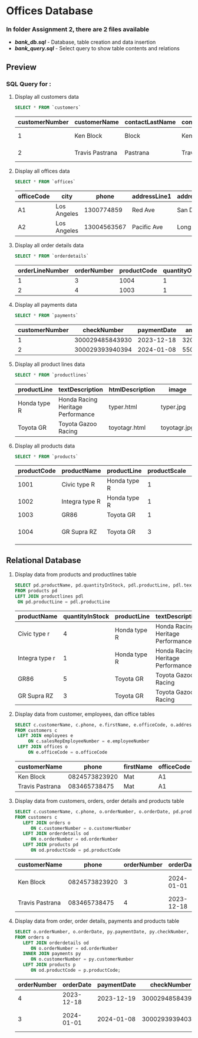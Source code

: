 # Offices Database

### In folder Assignment 2, there are 2 files available

- **_bank_db.sql_** - Database, table creation and data insertion
- **_bank_query.sql_** - Select query to show table contents and relations

## Preview

### SQL Query for :

1. Display all customers data
   <br>

   ```sql
   SELECT * FROM `customers`
   ```

   | customerNumber | customerName    | contactLastName | contactFirstName | phone        | addressLine1    | addressLine2 | city        | state      | postalCode | country | salesRepEmployeeNumber | creditLimit |
   | -------------- | --------------- | --------------- | ---------------- | ------------ | --------------- | ------------ | ----------- | ---------- | ---------- | ------- | ---------------------- | ----------- |
   | 1              | Ken Block       | Block           | Ken              | 082457382392 | Atlantic Ave    | Long Beach   | Los Angeles | California | 90806      | USA     | 1                      | 60000.00    |
   | 2              | Travis Pastrana | Pastrana        | Travis           | 083465738475 | Long Beach Blvd | Compton      | Los Angeles | California | 90221      | USA     | 2                      | 370000.00   |

2. Display all offices data
   <br>

   ```sql
   SELECT * FROM `offices`
   ```

   | officeCode | city        | phone       | addressLine1 | addressLine2 | state      | country | postalCode | territory |
   | ---------- | ----------- | ----------- | ------------ | ------------ | ---------- | ------- | ---------- | --------- |
   | A1         | Los Angeles | 1300774859  | Red Ave      | San Diego    | Calofornia | USA     | 49302      | CAL       |
   | A2         | Los Angeles | 13004563567 | Pacific Ave  | Long Beach   | California | USA     | 90806      | CAL       |

3. Display all order details data
   <br>

   ```sql
   SELECT * FROM `orderdetails`
   ```

   | orderLineNumber | orderNumber | productCode | quantityOrdered | priceEach |
   | --------------- | ----------- | ----------- | --------------- | --------- |
   | 1               | 3           | 1004        | 1               | 50000.00  |
   | 2               | 4           | 1003        | 1               | 32000.00  |

4. Display all payments data
   <br>

   ```sql
   SELECT * FROM `payments`
   ```

   | customerNumber | checkNumber     | paymentDate | amount   |
   | -------------- | --------------- | ----------- | -------- |
   | 1              | 300029485843930 | 2023-12-18  | 32000.00 |
   | 2              | 300029393940394 | 2024-01-08  | 55000.00 |

5. Display all product lines data
   <br>

   ```sql
   SELECT * FROM `productlines`
   ```

   | productLine  | textDescription                   | htmlDescription | image        |
   | ------------ | --------------------------------- | --------------- | ------------ |
   | Honda type R | Honda Racing Heritage Performance | typer.html      | typer.jpg    |
   | Toyota GR    | Toyota Gazoo Racing               | toyotagr.html   | toyotagr.jpg |

6. Display all products data
   <br>

   ```sql
   SELECT * FROM `products`
   ```

   | productCode | productName    | productLine  | productScale | productVendor | productDescription                     | quantityInStock | buyPrice | MSRP     |
   | ----------- | -------------- | ------------ | ------------ | ------------- | -------------------------------------- | --------------- | -------- | -------- |
   | 1001        | Civic type R   | Honda type R | 1            | Honda         | Honda Civic type R FK8                 | 4               | 40000.00 | 37000.00 |
   | 1002        | Integra type R | Honda type R | 1            | Honda         | Honda Integra type R (DC2)             | 1               | 30000.00 | 25000.00 |
   | 1003        | GR86           | Toyota GR    | 1            | Toyota        | Toyota GR86                            | 5               | 32000.00 | 30000.00 |
   | 1004        | GR Supra RZ    | Toyota GR    | 3            | Toyota        | Toyota GR Supra RZ Performance Package | 5               | 55000.00 | 50000.00 |

## Relational Database

1. Display data from products and productlines table
   <br>

   ```sql
   SELECT pd.productName, pd.quantityInStock, pdl.productLine, pdl.textDescription
   FROM products pd
   LEFT JOIN productlines pdl
   	ON pd.productLine = pdl.productLine
   ```

   | productName    | quantityInStock | productLine  | textDescription                   |
   | -------------- | --------------- | ------------ | --------------------------------- |
   | Civic type r   | 4               | Honda type R | Honda Racing Heritage Performance |
   | Integra type r | 1               | Honda type R | Honda Racing Heritage Performance |
   | GR86           | 5               | Toyota GR    | Toyota Gazoo Racing               |
   | GR Supra RZ    | 3               | Toyota GR    | Toyota Gazoo Racing               |

2. Display data from customer, employees, dan office tables
   <br>

   ```sql
   SELECT c.customerName, c.phone, e.firstName, e.officeCode, o.addressLine1, o.country
   FROM customers c
   	LEFT JOIN employees e
   		ON c.salesRepEmployeeNumber = e.employeeNumber
   	LEFT JOIN offices o
   		ON e.officeCode = o.officeCode
   ```

   | customerName    | phone         | firstName | officeCode | addressLine1 | country |
   | --------------- | ------------- | --------- | ---------- | ------------ | ------- |
   | Ken Block       | 0824573823920 | Mat       | A1         | Red Ave      | USA     |
   | Travis Pastrana | 083465738475  | Mat       | A1         | Red Ave      | USA     |

3. Display data from customers, orders, order details and products table
   <br>
   ```sql
   SELECT c.customerName, c.phone, o.orderNumber, o.orderDate, pd.productName, pd.productDescription
   FROM customers c
      LEFT JOIN orders o
         ON c.customerNumber = o.customerNumber
      LEFT JOIN orderdetails od
         ON o.orderNumber = od.orderNumber
      LEFT JOIN products pd
         ON od.productCode = pd.productCode
   ```

   | customerName    | phone         | orderNumber | orderDate  | productName | productDescription                     |
   | --------------- | ------------- | ----------- | ---------- | ----------- | -------------------------------------- |
   | Ken Block       | 0824573823920 | 3           | 2024-01-01 | GR Supra RZ | Toyota GR Supra RZ Performance Package |
   | Travis Pastrana | 083465738475  | 4           | 2023-12-18 | GR86        | Toyota GR86                            |

4. Display data from order, order details, payments and products table
   <br>

   ```sql
   SELECT o.orderNumber, o.orderDate, py.paymentDate, py.checkNumber, py.amount,  od.productCode, p.productName, p.productDescription
   FROM orders o
      LEFT JOIN orderdetails od
         ON o.orderNumber = od.orderNumber
      INNER JOIN payments py
         ON o.customerNumber = py.customerNumber
      LEFT JOIN products p
         ON od.productCode = p.productCode;
   ```

   | orderNumber | orderDate  | paymentDate | checkNumber     | amount   | productCode | productName | productDescription                     |
   | ----------- | ---------- | ----------- | --------------- | -------- | ----------- | ----------- | -------------------------------------- |
   | 4           | 2023-12-18 | 2023-12-19  | 300029485843930 | 32000.00 | 1003        | GR86        | Toyota GR86                            |
   | 3           | 2024-01-01 | 2024-01-08  | 300029393940394 | 55000.00 | 1004        | GR Supra RZ | Toyota GR Supra RZ Performance Package |
